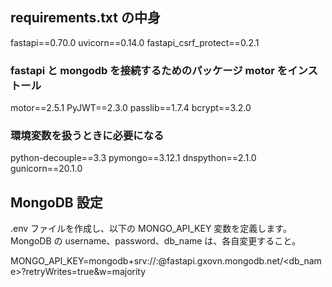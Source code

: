 ## requirements.txt の中身

fastapi==0.70.0
uvicorn==0.14.0
fastapi_csrf_protect==0.2.1

### fastapi と mongodb を接続するためのパッケージ motor をインストール

motor==2.5.1
PyJWT==2.3.0
passlib==1.7.4
bcrypt==3.2.0

### 環境変数を扱うときに必要になる

python-decouple==3.3
pymongo==3.12.1
dnspython==2.1.0
gunicorn==20.1.0

## MongoDB 設定

.env ファイルを作成し、以下の MONGO_API_KEY 変数を定義します。
MongoDB の username、password、db_name は、各自変更すること。

MONGO_API_KEY=mongodb+srv://<username>:<password>@fastapi.gxovn.mongodb.net/<db_name>?retryWrites=true&w=majority
